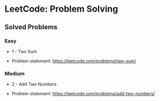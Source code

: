 # LeetCode: Problem Solving

## Solved Problems

### Easy

* 1 - Two Sum

- Problem statement: https://leetcode.com/problems/two-sum/

### Medium

* 2 - Add Two Numbers

- Problem statement: https://leetcode.com/problems/add-two-numbers/